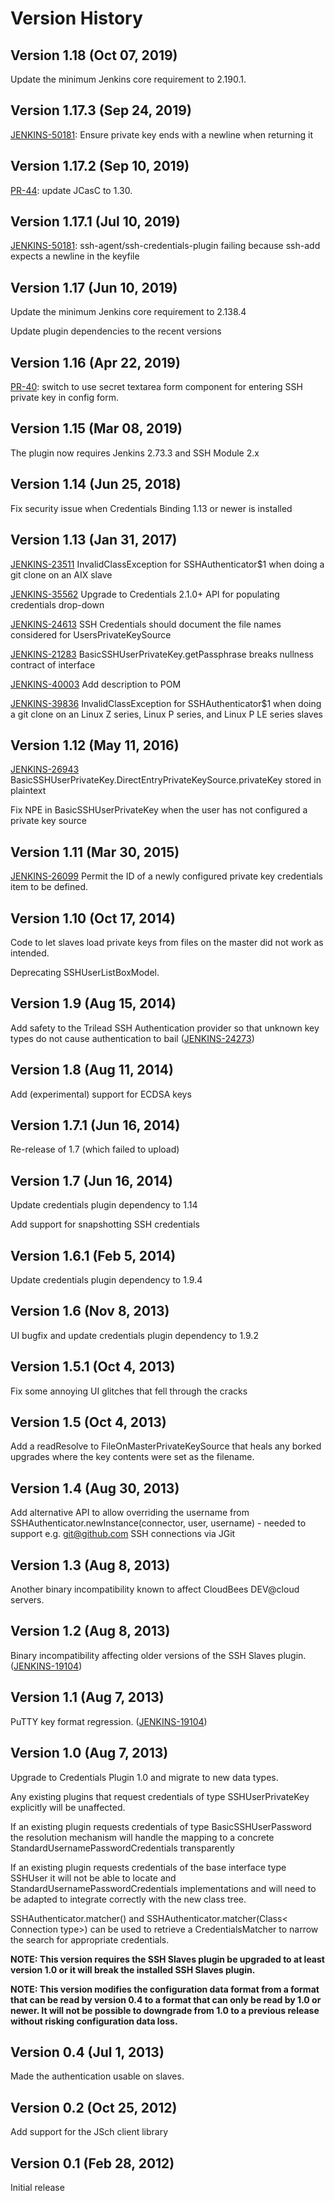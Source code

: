 # Version History

## Version 1.18 (Oct 07, 2019)

Update the minimum Jenkins core requirement to 2.190.1.

## Version 1.17.3 (Sep 24, 2019)
[JENKINS-50181](https://issues.jenkins-ci.org/browse/JENKINS-50181): Ensure private key ends with a newline when returning it

## Version 1.17.2 (Sep 10, 2019)

[PR-44](https://github.com/jenkinsci/ssh-credentials-plugin/pull/44): update JCasC to 1.30.

## Version 1.17.1 (Jul 10, 2019)

[JENKINS-50181](https://issues.jenkins-ci.org/browse/JENKINS-50181): ssh-agent/ssh-credentials-plugin failing because ssh-add expects a newline in the keyfile

## Version 1.17 (Jun 10, 2019)

Update the minimum Jenkins core requirement to 2.138.4

Update plugin dependencies to the recent versions

## Version 1.16 (Apr 22, 2019)

[PR-40](https://github.com/jenkinsci/ssh-credentials-plugin/pull/40): switch to use secret textarea form component for entering SSH private key in config form.

## Version 1.15 (Mar 08, 2019)

The plugin now requires Jenkins 2.73.3 and SSH Module 2.x

## Version 1.14 (Jun 25, 2018)

Fix security issue when Credentials Binding 1.13 or newer is installed

## Version 1.13 (Jan 31, 2017)

[JENKINS-23511](https://issues.jenkins-ci.org/browse/JENKINS-23511) InvalidClassException for SSHAuthenticator$1 when doing a git clone on an AIX slave

[JENKINS-35562](https://issues.jenkins-ci.org/browse/JENKINS-35562) Upgrade to Credentials 2.1.0+ API for populating credentials drop-down

[JENKINS-24613](https://issues.jenkins-ci.org/browse/JENKINS-24613) SSH Credentials should document the file names considered for UsersPrivateKeySource

[JENKINS-21283](https://issues.jenkins-ci.org/browse/JENKINS-21283) BasicSSHUserPrivateKey.getPassphrase breaks nullness contract of interface

[JENKINS-40003](https://issues.jenkins-ci.org/browse/JENKINS-40003) Add description to POM

[JENKINS-39836](https://issues.jenkins-ci.org/browse/JENKINS-39836) InvalidClassException for SSHAuthenticator$1 when doing a git clone on an Linux Z series, Linux P series, and Linux P LE series slaves

## Version 1.12 (May 11, 2016)

[JENKINS-26943](https://issues.jenkins-ci.org/browse/JENKINS-26943) BasicSSHUserPrivateKey.DirectEntryPrivateKeySource.privateKey stored in plaintext

Fix NPE in BasicSSHUserPrivateKey when the user has not configured a private key source

## Version 1.11 (Mar 30, 2015)

[JENKINS-26099](https://issues.jenkins-ci.org/browse/JENKINS-26099) Permit the ID of a newly configured private key credentials item to be defined.

## Version 1.10 (Oct 17, 2014)

Code to let slaves load private keys from files on the master did not work as intended.

Deprecating SSHUserListBoxModel.

## Version 1.9 (Aug 15, 2014)

Add safety to the Trilead SSH Authentication provider so that unknown key types do not cause authentication to bail ([JENKINS-24273](https://issues.jenkins-ci.org/browse/JENKINS-24273))

## Version 1.8 (Aug 11, 2014)

Add (experimental) support for ECDSA keys

## Version 1.7.1 (Jun 16, 2014)

Re-release of 1.7 (which failed to upload)

## Version 1.7 (Jun 16, 2014)

Update credentials plugin dependency to 1.14

Add support for snapshotting SSH credentials

## Version 1.6.1 (Feb 5, 2014)

Update credentials plugin dependency to 1.9.4

## Version 1.6 (Nov 8, 2013)

UI bugfix and update credentials plugin dependency to 1.9.2

## Version 1.5.1 (Oct 4, 2013)

Fix some annoying UI glitches that fell through the cracks

## Version 1.5 (Oct 4, 2013)

Add a readResolve to FileOnMasterPrivateKeySource that heals any borked upgrades where the key contents were set as the filename.

## Version 1.4 (Aug 30, 2013)

Add alternative API to allow overriding the username from SSHAuthenticator.newInstance(connector, user, username) - needed to support e.g. git@github.com SSH connections via JGit

## Version 1.3 (Aug 8, 2013)

Another binary incompatibility known to affect CloudBees DEV@cloud servers.

## Version 1.2 (Aug 8, 2013)

Binary incompatibility affecting older versions of the SSH Slaves plugin. ([JENKINS-19104](https://issues.jenkins-ci.org/browse/JENKINS-19104))

## Version 1.1 (Aug 7, 2013)

PuTTY key format regression. ([JENKINS-19104](https://issues.jenkins-ci.org/browse/JENKINS-19104))

## Version 1.0 (Aug 7, 2013)

Upgrade to Credentials Plugin 1.0 and migrate to new data types.

Any existing plugins that request credentials of type SSHUserPrivateKey explicitly will be unaffected.

If an existing plugin requests credentials of type BasicSSHUserPassword the resolution mechanism will handle the mapping to a concrete StandardUsernamePasswordCredentials transparently

If an existing plugin requests credentials of the base interface type SSHUser it will not be able to locate and StandardUsernamePasswordCredentials implementations and will need to be adapted to integrate correctly with the new class tree.

SSHAuthenticator.matcher() and SSHAuthenticator.matcher(Class< Connection type>) can be used to retrieve a CredentialsMatcher to narrow the search for appropriate credentials. 

**NOTE: This version requires the SSH Slaves plugin be upgraded to at least version 1.0 or it will break the installed SSH Slaves plugin.**

**NOTE: This version modifies the configuration data format from a format that can be read by version 0.4 to a format that can only be read by 1.0 or newer. It will not be possible to downgrade from 1.0 to a previous release without risking configuration data loss.** 

## Version 0.4 (Jul 1, 2013)

Made the authentication usable on slaves.

## Version 0.2 (Oct 25, 2012)

Add support for the JSch client library

## Version 0.1 (Feb 28, 2012)

Initial release 
